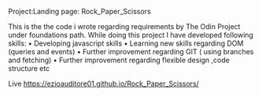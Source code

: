 ﻿Project:Landing page: Rock_Paper_Scissors

This is the the code i wrote regarding requirements by The Odin Project under foundations path. While doing this project I have developed following skills:
• Developing javascript skills
• Learning new skills regarding DOM (queries and events)
• Further improvement regarding GIT ( using branches and fetching)
• Further improvement regarding  flexible design ,code structure etc

Live
https://ezioauditore01.github.io/Rock_Paper_Scissors/

